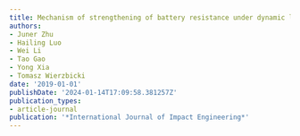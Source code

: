 ```yaml
---
title: Mechanism of strengthening of battery resistance under dynamic loading
authors:
- Juner Zhu
- Hailing Luo
- Wei Li
- Tao Gao
- Yong Xia
- Tomasz Wierzbicki
date: '2019-01-01'
publishDate: '2024-01-14T17:09:58.381257Z'
publication_types:
- article-journal
publication: '*International Journal of Impact Engineering*'
---
```

